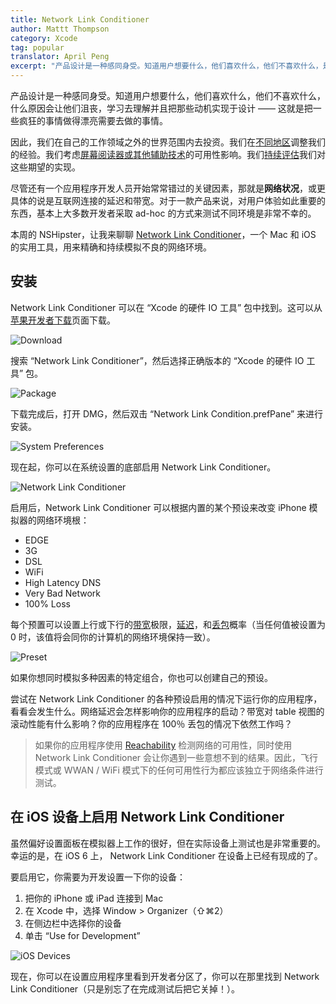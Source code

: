 ```yaml
---
title: Network Link Conditioner
author: Mattt Thompson
category: Xcode
tag: popular
translator: April Peng
excerpt: "产品设计是一种感同身受。知道用户想要什么，他们喜欢什么，他们不喜欢什么，是什么原因会让他们沮丧，学习去理解并且把那些动机实现于设计 —— 这就是把一些疯狂的事情做得漂亮要去做的事情。"
---
```


产品设计是一种感同身受。知道用户想要什么，他们喜欢什么，他们不喜欢什么，什么原因会让他们沮丧，学习去理解并且把那些动机实现于设计 —— 这就是把一些疯狂的事情做得漂亮需要去做的事情。

因此，我们在自己的工作领域之外的世界范围内去投资。我们在[不同地区](http://nshipster.com/nslocalizedstring/)调整我们的经验。我们考虑[屏幕阅读器或其他辅助技术](http://nshipster.com/uiaccessibility/)的可用性影响。我们[持续评估](http://nshipster.com/unit-testing/)我们对这些期望的实现。

尽管还有一个应用程序开发人员开始常常错过的关键因素，那就是**网络状况**，或更具体的说是互联网连接的延迟和带宽。对于一款产品来说，对用户体验如此重要的东西，基本上大多数开发者采取 ad-hoc 的方式来测试不同环境是非常不幸的。

本周的 NSHipster，让我来聊聊 [Network Link Conditioner](https://developer.apple.com/downloads/index.action?q=Hardware%20IO%20Tools)，一个 Mac 和 iOS 的实用工具，用来精确和持续模拟不良的网络环境。

## 安装

Network Link Conditioner 可以在 “Xcode 的硬件 IO 工具” 包中找到。这可以从[苹果开发者下载](https://developer.apple.com/downloads/index.action?q=Hardware%20IO%20Tools)页面下载。

![Download](http://nshipster.s3.amazonaws.com/network-link-conditioner-download.png)

搜索 “Network Link Conditioner”，然后选择正确版本的 “Xcode 的硬件 IO 工具” 包。

![Package](http://nshipster.s3.amazonaws.com/network-link-conditioner-dmg.png)

下载完成后，打开 DMG，然后双击 “Network Link Condition.prefPane” 来进行安装。

![System Preferences](http://nshipster.s3.amazonaws.com/network-link-conditioner-install.png)

现在起，你可以在系统设置的底部启用 Network Link Conditioner。

![Network Link Conditioner](http://nshipster.s3.amazonaws.com/network-link-conditioner-system-preference.png)

启用后，Network Link Conditioner 可以根据内置的某个预设来改变 iPhone 模拟器的网络环境根：

- EDGE
- 3G
- DSL
- WiFi
- High Latency DNS
- Very Bad Network
- 100% Loss

每个预置可以设置上行或下行的[带宽](http://en.wikipedia.org/wiki/Bandwidth_%28computing%29)极限，[延迟](http://en.wikipedia.org/wiki/Latency_％28engineering％29％23Communication_latency)，和[丢包](http://en.wikipedia.org/wiki/Packet_loss)概率（当任何值被设置为 0 时，该值将会同你的计算机的网络环境保持一致）。

![Preset](http://nshipster.s3.amazonaws.com/network-link-conditioner-preset.png)

如果你想同时模拟多种因素的特定组合，你也可以创建自己的预设。

尝试在 Network Link Conditioner 的各种预设启用的情况下运行你的应用程序，看看会发生什么。网络延迟会怎样影响你的应用程序的启动？带宽对 table 视图的滚动性能有什么影响？你的应用程序在 100％ 丢包的情况下依然工作吗？

> 如果你的应用程序使用 [Reachability](https://developer.apple.com/library/ios/samplecode/Reachability/Introduction/Intro.html) 检测网络的可用性，同时使用 Network Link Conditioner 会让你遇到一些意想不到的结果。因此，飞行模式或 WWAN / WiFi 模式下的任何可用性行为都应该独立于网络条件进行测试。

## 在 iOS 设备上启用 Network Link Conditioner

虽然偏好设置面板在模拟器上工作的很好，但在实际设备上测试也是非常重要的。幸运的是，在 iOS 6 上， Network Link Conditioner 在设备上已经有现成的了。

要启用它，你需要为开发设置一下你的设备：

1. 把你的 iPhone 或 iPad 连接到 Mac
2. 在 Xcode 中，选择 Window > Organizer（⇧⌘2）
3. 在侧边栏中选择你的设备
4. 单击 “Use for Development”

![iOS Devices](http://nshipster.s3.amazonaws.com/network-link-conditioner-ios.png)

现在，你可以在设置应用程序里看到开发者分区了，你可以在那里找到 Network Link Conditioner（只是别忘了在完成测试后把它关掉！）。
